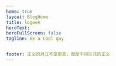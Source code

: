 ```yaml
---
home: true
layout: BlogHome
title: logeek
heroText: 
heroFullScreen: false
tagline: Be a Cool guy


footer: 正义的对立不是邪恶，而是不同形式的正义
---
```

